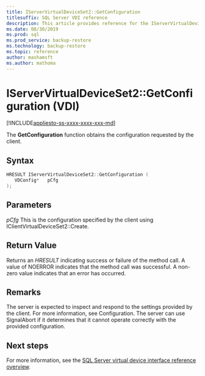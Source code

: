 ```yaml
---
title: IServerVirtualDeviceSet2::GetConfiguration
titlesuffix: SQL Server VDI reference
description: This article provides reference for the IServerVirtualDeviceSet2::GetConfiguration command.
ms.date: 08/30/2019
ms.prod: sql
ms.prod_service: backup-restore
ms.technology: backup-restore
ms.topic: reference
author: mashamsft
ms.author: mathoma
---
```


# IServerVirtualDeviceSet2::GetConfiguration (VDI)

[!INCLUDE[appliesto-ss-xxxx-xxxx-xxx-md](../../../includes/applies-to-version/sqlserver.md)]

The **GetConfiguration** function obtains the configuration requested by the client.

## Syntax

```c
HRESULT IServerVirtualDeviceSet2::GetConfiguration (
   VDConfig*   pCfg
);
```

## Parameters

*pCfg*
This is the configuration specified by the client using IClientVirtualDeviceSet2::Create.

## Return Value

Returns an *HRESULT* indicating success or failure of the method call. A value of NOERROR indicates that the method call was successful. A non-zero value indicates that an error has occurred.

## Remarks

The server is expected to inspect and respond to the settings provided by the client. For more information, see Configuration. The server can use SignalAbort if it determines that it cannot operate correctly with the provided configuration.

## Next steps

For more information, see the [SQL Server virtual device interface reference overview](reference-virtual-device-interface.md).
